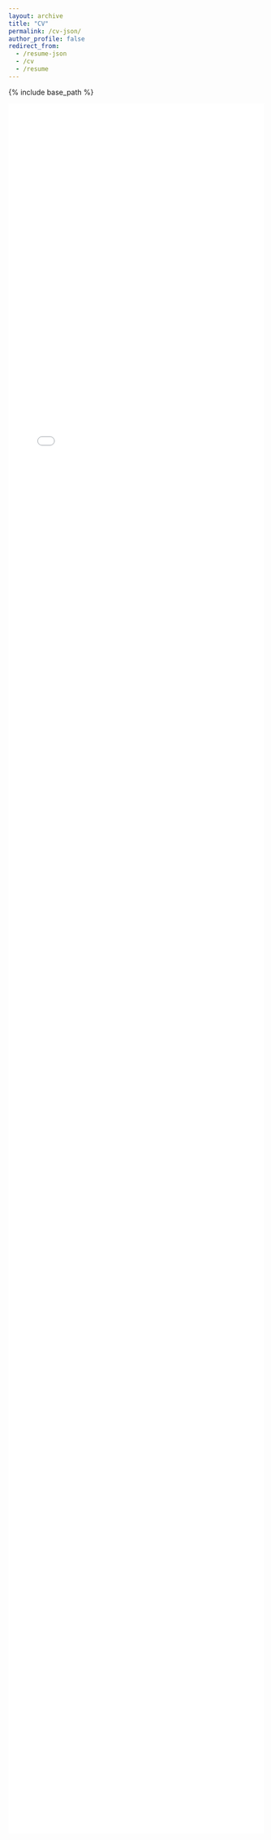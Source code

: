 ```yaml
---
layout: archive
title: "CV"
permalink: /cv-json/
author_profile: false
redirect_from:
  - /resume-json
  - /cv
  - /resume
---
```


{% include base_path %}


<style>
  .pdf-wrap { height: 85vh; }
  .pdf-wrap iframe, .pdf-wrap object, .pdf-wrap embed { width: 100%; height: 100%; border: 0; }
</style>

<div class="pdf-wrap">
  <!-- 方式 1：iframe（推荐） -->
  <iframe src="/files/cv.pdf#view=FitH"></iframe>

  <!-- 方式 2：object（作为降级/备用） -->
  <!--
  <object data="/files/cv.pdf#view=FitH" type="application/pdf">
    <p>你的浏览器不支持内嵌 PDF。可<a href="/files/cv.pdf" target="_blank" rel="noopener">点击这里打开/下载</a>。</p>
  </object>
  -->
</div>
